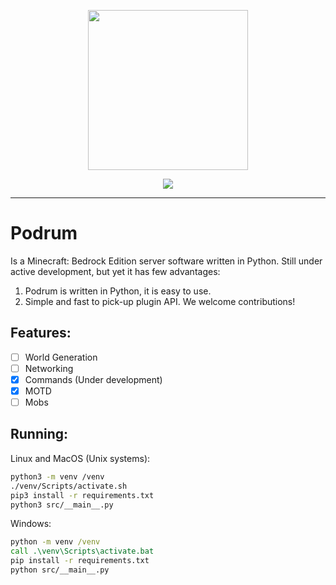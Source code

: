 <p align="center">
  <img width="256" height="256" src="https://cdn.discordapp.com/attachments/576826528671858709/766767561681141790/Logo.png">
</p>

<div align="center">
    <a href="https://discord.gg/SGWCwd6"><img src="https://img.shields.io/discord/705730982338101280?style=flat-square"/></a>
</div>
<hr/>

# Podrum
Is a Minecraft: Bedrock Edition server software written in Python.
Still under active development, but yet it has few advantages:
1.  Podrum is written in Python, it is easy to use.
2.  Simple and fast to pick-up plugin API.
We welcome contributions!

## Features:
 - [ ] World Generation
 - [ ] Networking
 - [x] Commands (Under development)
 - [X] MOTD
 - [ ] Mobs

## Running:
Linux and MacOS (Unix systems):
```sh
python3 -m venv /venv
./venv/Scripts/activate.sh
pip3 install -r requirements.txt
python3 src/__main__.py
```
Windows:
```bat
python -m venv /venv
call .\venv\Scripts\activate.bat
pip install -r requirements.txt
python src/__main__.py
```


